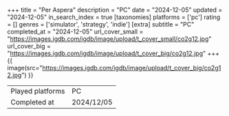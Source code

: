 +++
title = "Per Aspera"
description = "PC"
date = "2024-12-05"
updated = "2024-12-05"
in_search_index = true
[taxonomies]
platforms = ['pc']
rating = []
genres = ['simulator', 'strategy', 'indie']
[extra]
subtitle = "PC"
completed_at = "2024-12-05"
url_cover_small = "https://images.igdb.com/igdb/image/upload/t_cover_small/co2g12.jpg"
url_cover_big = "https://images.igdb.com/igdb/image/upload/t_cover_big/co2g12.jpg"
+++
{{ image(src="https://images.igdb.com/igdb/image/upload/t_cover_big/co2g12.jpg") }}

|              |            |
| ------------ | ---------- |
| Played platforms    | PC |
| Completed at | 2024/12/05 |

